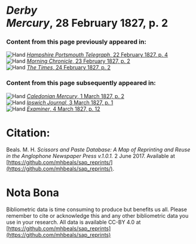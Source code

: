 # *Derby Mercury*, 28 February 1827, p. 2  
  
### Content from this page previously appeared in:  
![Hand](http://scissorsandpaste.net/wp-content/uploads/2017/06/smallhandpointer.png) [*Hampshire Portsmouth Telegraph*, 22 February 1827, p. 4](https://mhbeals.github.io/sap_html/Hampshire-Portsmouth-Telegraph/Hampshire-Portsmouth-Telegraph-22-February-1827-p-4)  
![Hand](http://scissorsandpaste.net/wp-content/uploads/2017/06/smallhandpointer.png) [*Morning Chronicle*, 23 February 1827, p. 2](https://mhbeals.github.io/sap_html/Morning-Chronicle/Morning-Chronicle-23-February-1827-p-2)  
![Hand](http://scissorsandpaste.net/wp-content/uploads/2017/06/smallhandpointer.png) [*The Times*, 24 February 1827, p. 2](https://mhbeals.github.io/sap_html/The-Times/The-Times-24-February-1827-p-2)  
  
### Content from this page subsequently appeared in:  
![Hand](http://scissorsandpaste.net/wp-content/uploads/2017/06/smallhandpointer.png) [*Caledonian Mercury*, 1 March 1827, p. 2](https://mhbeals.github.io/sap_html/Caledonian-Mercury/Caledonian-Mercury-1-March-1827-p-2)  
![Hand](http://scissorsandpaste.net/wp-content/uploads/2017/06/smallhandpointer.png) [*Ipswich Journal*, 3 March 1827, p. 1](https://mhbeals.github.io/sap_html/Ipswich-Journal/Ipswich-Journal-3-March-1827-p-1)  
![Hand](http://scissorsandpaste.net/wp-content/uploads/2017/06/smallhandpointer.png) [*Examiner*, 4 March 1827, p. 12](https://mhbeals.github.io/sap_html/Examiner/Examiner-4-March-1827-p-12)  


# Citation: 

Beals. M. H. *Scissors and Paste Database: A Map of Reprinting and Reuse in the Anglophone Newspaper Press v.1.0.1.* 2 June 2017. Available at [https://github.com/mhbeals/sap_reprints/](https://github.com/mhbeals/sap_reprints/). 

# Nota Bona

Bibliometric data is time consuming to produce but benefits us all. Please remember to cite or acknowledge this and any other bibliometric data you use in your research. All data is available CC-BY 4.0 at [https://github.com/mhbeals/sap_reprints](https://github.com/mhbeals/sap_reprints)
